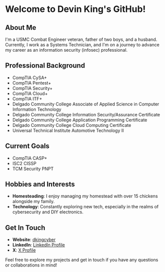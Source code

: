 # Welcome to Devin King's GitHub!

## About Me
I'm a USMC Combat Engineer veteran, father of two boys, and a husband. Currently, I work as a Systems Technician, and I'm on a journey to advance my career as an information security (infosec) professional. 

## Professional Background
- CompTIA CySA+
- CompTIA Pentest+
- CompTIA Security+
- CompTIA Cloud+
- CompTIA ITF+
- Delgado Community College Associate of Applied Science in Computer Information Technology
- Delgado Community College Information Security/Assurance Certificate
- Delgado Community College Application Programming Certificate
- Delgado Community College Cloud Computing Certificate
- Universal Technical Institute Automotive Technology II  

## Current Goals
- CompTIA CASP+
- ISC2 CISSP
- TCM Security PNPT

## Hobbies and Interests
- **Homesteading**: I enjoy managing my homestead with over 15 chickens alongside my family.
- **Technology**: Constantly exploring new tech, especially in the realms of cybersecurity and DIY electronics.

## Get In Touch
- **Website**: [dkingcyber](http://dkingcyber.github.io)
- **LinkedIn**: [LinkedIn Profile](www.linkedin.com/in/devin-king-72278626b)
- **X**: [X Profile](https://x.com/EvilNetworking)

Feel free to explore my projects and get in touch if you have any questions or collaborations in mind!
